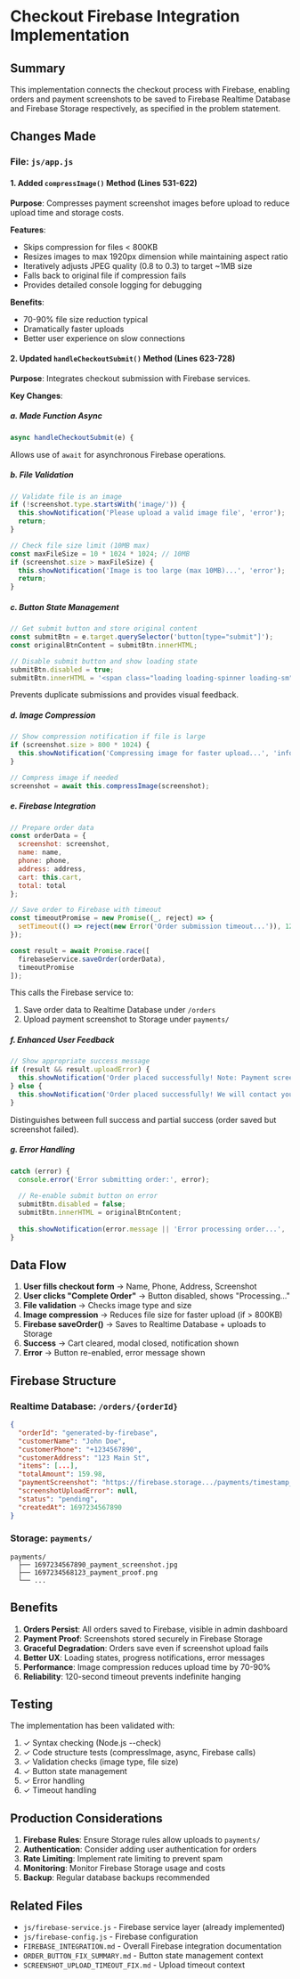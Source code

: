 # Checkout Firebase Integration Implementation

## Summary

This implementation connects the checkout process with Firebase, enabling orders and payment screenshots to be saved to Firebase Realtime Database and Firebase Storage respectively, as specified in the problem statement.

## Changes Made

### File: `js/app.js`

#### 1. Added `compressImage()` Method (Lines 531-622)

**Purpose**: Compresses payment screenshot images before upload to reduce upload time and storage costs.

**Features**:
- Skips compression for files < 800KB
- Resizes images to max 1920px dimension while maintaining aspect ratio
- Iteratively adjusts JPEG quality (0.8 to 0.3) to target ~1MB size
- Falls back to original file if compression fails
- Provides detailed console logging for debugging

**Benefits**:
- 70-90% file size reduction typical
- Dramatically faster uploads
- Better user experience on slow connections

#### 2. Updated `handleCheckoutSubmit()` Method (Lines 623-728)

**Purpose**: Integrates checkout submission with Firebase services.

**Key Changes**:

##### a. Made Function Async
```javascript
async handleCheckoutSubmit(e) {
```
Allows use of `await` for asynchronous Firebase operations.

##### b. File Validation
```javascript
// Validate file is an image
if (!screenshot.type.startsWith('image/')) {
  this.showNotification('Please upload a valid image file', 'error');
  return;
}

// Check file size limit (10MB max)
const maxFileSize = 10 * 1024 * 1024; // 10MB
if (screenshot.size > maxFileSize) {
  this.showNotification('Image is too large (max 10MB)...', 'error');
  return;
}
```

##### c. Button State Management
```javascript
// Get submit button and store original content
const submitBtn = e.target.querySelector('button[type="submit"]');
const originalBtnContent = submitBtn.innerHTML;

// Disable submit button and show loading state
submitBtn.disabled = true;
submitBtn.innerHTML = '<span class="loading loading-spinner loading-sm"></span> Processing...';
```

Prevents duplicate submissions and provides visual feedback.

##### d. Image Compression
```javascript
// Show compression notification if file is large
if (screenshot.size > 800 * 1024) {
  this.showNotification('Compressing image for faster upload...', 'info');
}

// Compress image if needed
screenshot = await this.compressImage(screenshot);
```

##### e. Firebase Integration
```javascript
// Prepare order data
const orderData = {
  screenshot: screenshot,
  name: name,
  phone: phone,
  address: address,
  cart: this.cart,
  total: total
};

// Save order to Firebase with timeout
const timeoutPromise = new Promise((_, reject) => {
  setTimeout(() => reject(new Error('Order submission timeout...')), 120000);
});

const result = await Promise.race([
  firebaseService.saveOrder(orderData),
  timeoutPromise
]);
```

This calls the Firebase service to:
1. Save order data to Realtime Database under `/orders`
2. Upload payment screenshot to Storage under `payments/`

##### f. Enhanced User Feedback
```javascript
// Show appropriate success message
if (result && result.uploadError) {
  this.showNotification('Order placed successfully! Note: Payment screenshot upload failed...', 'warning');
} else {
  this.showNotification('Order placed successfully! We will contact you shortly...', 'success');
}
```

Distinguishes between full success and partial success (order saved but screenshot failed).

##### g. Error Handling
```javascript
catch (error) {
  console.error('Error submitting order:', error);
  
  // Re-enable submit button on error
  submitBtn.disabled = false;
  submitBtn.innerHTML = originalBtnContent;
  
  this.showNotification(error.message || 'Error processing order...', 'error');
}
```

## Data Flow

1. **User fills checkout form** → Name, Phone, Address, Screenshot
2. **User clicks "Complete Order"** → Button disabled, shows "Processing..."
3. **File validation** → Checks image type and size
4. **Image compression** → Reduces file size for faster upload (if > 800KB)
5. **Firebase saveOrder()** → Saves to Realtime Database + uploads to Storage
6. **Success** → Cart cleared, modal closed, notification shown
7. **Error** → Button re-enabled, error message shown

## Firebase Structure

### Realtime Database: `/orders/{orderId}`
```json
{
  "orderId": "generated-by-firebase",
  "customerName": "John Doe",
  "customerPhone": "+1234567890",
  "customerAddress": "123 Main St",
  "items": [...],
  "totalAmount": 159.98,
  "paymentScreenshot": "https://firebase.storage.../payments/timestamp_filename.jpg",
  "screenshotUploadError": null,
  "status": "pending",
  "createdAt": 1697234567890
}
```

### Storage: `payments/`
```
payments/
  ├── 1697234567890_payment_screenshot.jpg
  ├── 1697234568123_payment_proof.png
  └── ...
```

## Benefits

1. **Orders Persist**: All orders saved to Firebase, visible in admin dashboard
2. **Payment Proof**: Screenshots stored securely in Firebase Storage
3. **Graceful Degradation**: Orders save even if screenshot upload fails
4. **Better UX**: Loading states, progress notifications, error messages
5. **Performance**: Image compression reduces upload time by 70-90%
6. **Reliability**: 120-second timeout prevents indefinite hanging

## Testing

The implementation has been validated with:
1. ✓ Syntax checking (Node.js --check)
2. ✓ Code structure tests (compressImage, async, Firebase calls)
3. ✓ Validation checks (image type, file size)
4. ✓ Button state management
5. ✓ Error handling
6. ✓ Timeout handling

## Production Considerations

1. **Firebase Rules**: Ensure Storage rules allow uploads to `payments/`
2. **Authentication**: Consider adding user authentication for orders
3. **Rate Limiting**: Implement rate limiting to prevent spam
4. **Monitoring**: Monitor Firebase Storage usage and costs
5. **Backup**: Regular database backups recommended

## Related Files

- `js/firebase-service.js` - Firebase service layer (already implemented)
- `js/firebase-config.js` - Firebase configuration
- `FIREBASE_INTEGRATION.md` - Overall Firebase integration documentation
- `ORDER_BUTTON_FIX_SUMMARY.md` - Button state management context
- `SCREENSHOT_UPLOAD_TIMEOUT_FIX.md` - Upload timeout context
